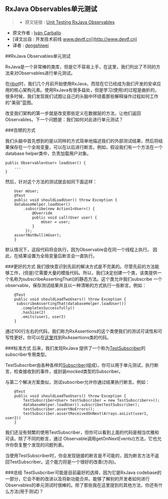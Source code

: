 RxJava Observables单元测试
---
> * 原文链接 : [Unit Testing RxJava Observables](https://medium.com/ribot-labs/unit-testing-rxjava-6e9540d4a329)
* 原文作者 : [Iván Carballo](https://medium.com/@ivanc)
* [译文出自 :  开发技术前线 www.devtf.cn](http://www.devtf.cn)
* 译者 : [dengshiwei](https://github.com/dengshiwei) 

##RxJava Observables单元测试

RxJava是一个非常棒的类库，但是它不容易上手，在这里，我们列出了不同的方法来对Observables进行单元测试。

在[ribot](http://ribot.co.uk/)时，我们几个月前开始使用RxJava，而现在它已经成为我们开发的安卓应用的核心架构元素。使用RxJava有很多益处，但是学习(使用)的过程是曲折的，很多时候，我们发现我们试图让自己的头脑中环绕着那些解释操作过程如何工作的“美丽”蓝图。

改变我们架构的第一步就是改变那些定义在数据层的方法，让他们返回Observables。下一个问题是：我们如何对此进行单元测试？

###丑陋的方式

我们头脑中首先想到的是以同样的方式简单地描述我们的外部测试结果，然后将结果保存在一个全局变量，可以在以后进行断言。例如，假设我们有一个方法在一个database helper类中，负责加载用户对象。

```
public Observable<User> loadUser() {
    ...
}
```

然后，针对这个方法的测试就会如同下面这样：

```
	User mUser;
	@Test
	public void shouldLoadUser() throw Exception {
    databaseHelper.loadUser()
        .subscribe(new Action1<User>() {
            @Override
            public void call(User user) {
                mUser = user;
            }
         });
    assertNotNull(mUser);
	}
```

默认情况下，这段代码将会执行，因为Observable会在同一个线程上执行。
因此，在结果设置为全局变量后断言会一直执行。

###更好的方式
我们很快意识到先前的解决方式是不完美的。尽管先前的方法能够工作，(但是)它需要大量的模版代码。所以，我们决定创建一个类，该类提供一个名称为subscribeAssertingThat()的静态方法。这个类允许我们subscribe 一个observable，保存测试结果并且以一种清晰的方式执行一些断言。例如：

```
	@Test
	public void shouldLoadTwoUsers() throw Exception {
  	 subscribeAssertingThat(databaseHelper.loadUser())
       .completesSuccessfully()
       .hasSize(2)
       .emits(user1, user2)
	}
```

通过100行左右的代码，我们称为RxAssertions的这个类使我们的测试可读性和可写性更好。你可以在[这里](https://gist.github.com/ivacf/874dcb476bfc97f4d555)找到RxAssertions类的代码。

###标准方式
后来，我们发现RxJava 提供了一个称为[TestSubscriber](http://reactivex.io/RxJava/javadoc/rx/observers/TestSubscriber.html#TestSubscriber%28rx.Subscriber%29)的subscriber专用类型。

TestSubscriber由各种各样的[Subscriber](http://reactivex.io/RxJava/javadoc/rx/Subscriber.html)(组成)，你可以用于单元测试，执行断言，检查接收到的事件，或封装mocked类型的Subscriber。

与第二个解决方案类似，测试subscriber允许你通过结果执行断言。例如：

```
	@Test
	public void shouldLoadTwoUsers() throw Exception {
  	 	TestSubscriber<User> testSubscriber = new TestSubscriber<>();
   		databaseHelper.loadUser().subscribe(testSubscriber);
  	 	testSubscriber.assertNoErrors();
   		testSubscriber.assertReceivedOnNext(Arrays.asList(user1, user2))
	}
```

我们还没有频繁的使用TestSubscriber，但你可以看到上面的代码是相当优雅和可读。除了不同的断言，通过 Observable调用getOnNextEvents()方法，它也允许你恢复整个发现的问题列表。

当使用TestSubscriber时，你会发现链接的断言是不可能的，因为断言方法不返回TestSubscriber。这个能力将是一个很好的改善(方向)。

###总结
TestSusbcriber可能是目前最好的选择，因为它是RxJava codebase的一部分，它会不断的改进以及将新功能合并。能够了解别的开发者如何进行Observables的单元测试时很棒的。除了那些我在这里提到的其他方法，你还有什么方法(用于测试)？


